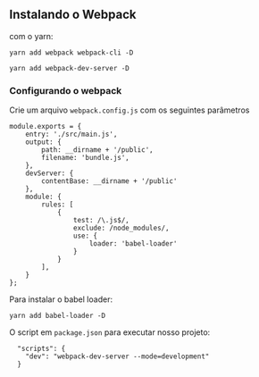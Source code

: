## Instalando o Webpack

com o yarn:

```yarn add webpack webpack-cli -D```

```yarn add webpack-dev-server -D```


### Configurando o webpack

Crie um arquivo `webpack.config.js` com os seguintes parâmetros

```
module.exports = {
    entry: './src/main.js',
    output: {
        path: __dirname + '/public',
        filename: 'bundle.js',
    },
    devServer: {
        contentBase: __dirname + '/public'
    },
    module: {
        rules: [
            {
                test: /\.js$/,
                exclude: /node_modules/,
                use: {
                    loader: 'babel-loader'
                }
            }
        ],
    }
};
```

Para instalar o babel loader:

```yarn add babel-loader -D```

O script em `package.json` para executar nosso projeto:

```
  "scripts": {
    "dev": "webpack-dev-server --mode=development"
  }
```



